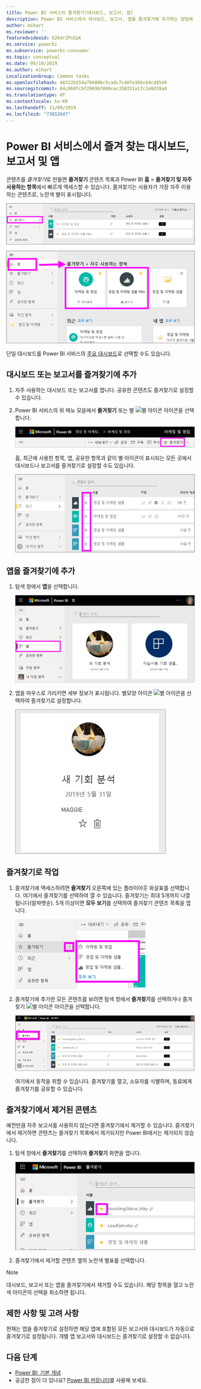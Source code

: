 ```yaml
---
title: Power BI 서비스의 즐겨찾기(대시보드, 보고서, 앱)
description: Power BI 서비스에서 대시보드, 보고서, 앱을 즐겨찾기에 추가하는 방법에 대한 설명서
author: mihart
ms.reviewer: ''
featuredvideoid: G26dr2PsEpk
ms.service: powerbi
ms.subservice: powerbi-consumer
ms.topic: conceptual
ms.date: 09/19/2019
ms.author: mihart
LocalizationGroup: Common tasks
ms.openlocfilehash: 48322b554a7b600bc5cadc7c40fe366c64cd8549
ms.sourcegitcommit: 64c860fcbf2969bf089cec358331a1fc1e0d39a8
ms.translationtype: HT
ms.contentlocale: ko-KR
ms.lasthandoff: 11/09/2019
ms.locfileid: "73852647"
---
```

# <a name="favorite-dashboards-reports-and-apps-in-the-power-bi-service"></a>Power BI 서비스에서 즐겨 찾는 대시보드, 보고서 및 앱
콘텐츠를 *즐겨찾기*로 만들면 **즐겨찾기** 콘텐츠 목록과 Power BI **홈** > **즐겨찾기 및 자주 사용하는 항목**에서 빠르게 액세스할 수 있습니다. 즐겨찾기는 사용자가 가장 자주 이용하는 콘텐츠로, 노란색 별이 표시됩니다.

   ![즐겨찾기 아이콘](./media/end-user-favorite/power-bi-favorite-nav.png)

   ![즐겨찾기 + 자주 사용하는 항목 아이콘](./media/end-user-favorite/power-bi-home.png)

단일 대시보드를 Power BI 서비스의 [주요 대시보드](end-user-featured.md)로 선택할 수도 있습니다.

## <a name="add-a-dashboard-or-report-as-a-favorite"></a>대시보드 또는 보고서를 즐겨찾기에 추가

1. 자주 사용하는 대시보드 또는 보고서를 엽니다. 공유한 콘텐츠도 즐겨찾기로 설정할 수 있습니다.

2. Power BI 서비스의 위 메뉴 모음에서 **즐겨찾기** 또는 별 ![별 아이콘](./media/end-user-favorite/power-bi-favorite-icon.png) 아이콘을 선택합니다.
   
   ![즐겨찾기 아이콘으로 바뀝니다](./media/end-user-favorite/power-bi-favorite.png)
   
   홈, 최근에 사용한 항목, 앱, 공유한 항목과 같이 별 아이콘이 표시되는 모든 곳에서 대시보드나 보고서를 즐겨찾기로 설정할 수도 있습니다. 
   
   ![노란색 별이 포함된 대시보드 탭](./media/end-user-favorite/power-bi-recent.png)

## <a name="add-an-app-as-a-favorite"></a>앱을 즐겨찾기에 추가

1. 탐색 창에서 **앱**을 선택합니다.

   ![대시보드](./media/end-user-favorite/power-bi-app.png)

2. 앱을 마우스로 가리키면 세부 정보가 표시됩니다. 별모양 아이콘 ![별 아이콘](./media/end-user-favorite/power-bi-favorite-icon.png)을 선택하여 즐겨찾기로 설정합니다.
   
   ![마우스로 앱 가리키기](./media/end-user-favorite/power-bi-hover-app.png)

## <a name="work-with-favorites"></a>즐겨찾기로 작업
1. 즐겨찾기에 액세스하려면 **즐겨찾기** 오른쪽에 있는 플라이아웃 화살표를 선택합니다. 여기에서 즐겨찾기를 선택하여 열 수 있습니다. 즐겨찾기는 최대 5개까지 나열됩니다(알파벳순). 5개 이상이면 **모두 보기**를 선택하여 즐겨찾기 콘텐츠 목록을 엽니다. 
   
   ![즐겨찾기 플라이아웃](./media/end-user-favorite/power-bi-favorite-flyout.png)
2. 즐겨찾기에 추가한 모든 콘텐츠를 보려면 탐색 창에서 **즐겨찾기**를 선택하거나 즐겨찾기 ![별 아이콘](./media/end-user-favorite/power-bi-favorites-icon.png) 아이콘을 선택합니다. 
   
    ![즐겨찾기 창](./media/end-user-favorite/power-bi-fav-screen.png)
   
   여기에서 동작을 취할 수 있습니다. 즐겨찾기를 열고, 소유자를 식별하며, 동료에게 즐겨찾기를 공유할 수 있습니다.

## <a name="unfavorite-content"></a>즐겨찾기에서 제거된 콘텐츠
예전만큼 자주 보고서를 사용하지 않는다면 즐겨찾기에서 제거할 수 있습니다. 즐겨찾기에서 제거하면 콘텐츠는 즐겨찾기 목록에서 제거되지만 Power BI에서는 제거되지 않습니다.

1. 탐색 창에서 **즐겨찾기**를 선택하여 **즐겨찾기** 화면을 엽니다.
   
   ![즐겨찾기 화면](./media/end-user-favorite/power-bi-un-favorite.png)
2. 즐겨찾기에서 제거할 콘텐츠 옆의 노란색 별표를 선택합니다.

> [!NOTE]
> 대시보드, 보고서 또는 앱을 즐겨찾기에서 제거할 수도 있습니다. 해당 항목을 열고 노란색 아이콘의 선택을 취소하면 됩니다. 
> 
> 
## <a name="limitations-and-considerations"></a>제한 사항 및 고려 사항
현재는 앱을 즐겨찾기로 설정하면 해당 앱에 포함된 모든 보고서와 대시보드가 자동으로 즐겨찾기로 설정됩니다. 개별 앱 보고서와 대시보드는 즐겨찾기로 설정할 수 없습니다. 

## <a name="next-steps"></a>다음 단계
- [Power BI: 기본 개념](end-user-basic-concepts.md)
- 궁금한 점이 더 있나요? [Power BI 커뮤니티](https://community.powerbi.com/)를 사용해 보세요.

